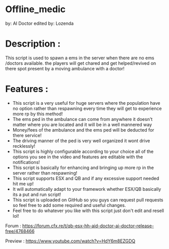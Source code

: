 # Offline_medic
by: AI Doctor
edited by: Lozenda
# Description :

This script is used to spawn a ems in the server when there are no ems /doctors available. the players will get chared and get helped/revived on there spot present by a moving ambulance with a doctor!

# Features :

- This script is a very useful for huge servers where the population have no option rather than respawning 
   every time they will get to experience more rp by this method!
- The ems ped in the ambulance can come from anywhere it doesn't matter where you are located and it 
   will be in a well mannered way
- Money/fees of the ambulance and the ems ped will be deducted for there service!
- The driving manner of the ped is very well organized it wont drive recklessly!
- This script is highly configurable according to your choice all of the options you see in the video and 
   features are editable with the notifications!
- This script is basically for enhancing and bringing up more rp in the server rather than respawning!
- This script supports ESX and QB and if any excessive support needed hit me up!
- It will automatically adapt to your framework whether ESX/QB basically its a put and run script!
- This script is uploaded on GitHub so you guys can request pull requests so feel free to add some required and 
   useful changes.
- Feel free to do whatever you like with this script just don't edit and resell lol! 

Forum : https://forum.cfx.re/t/qb-esx-hh-aid-doctor-ai-doctor-release-free/4768466

Preview : https://www.youtube.com/watch?v=HdY6m8EZGDQ


